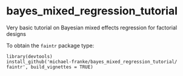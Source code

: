 # bayes_mixed_regression_tutorial
Very basic tutorial on Bayesian mixed effects regression for factorial designs

To obtain the `faintr` package type:

```
library(devtools)
install_github('michael-franke/bayes_mixed_regression_tutorial/ faintr', build_vignettes = TRUE)
```

